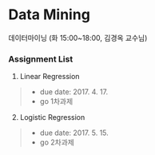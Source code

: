 # Data Mining
데이터마이닝 (화 15:00~18:00, 김경옥 교수님)

### Assignment List
1. Linear Regression
> - due date: 2017. 4. 17.
> - go 1차과제
2. Logistic Regression
> - due date: 2017. 5. 15.
> - go 2차과제

